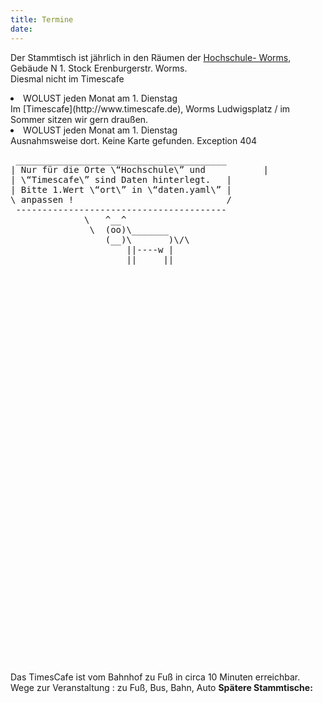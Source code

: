 ```yaml
---
title: Termine
date: 
---
```


Der Stammtisch ist jährlich in den Räumen der [Hochschule- Worms](https://www.hs-worms.de/lpd-2022-2/),<br />Gebäude N 1. Stock Erenburgerstr. Worms.<br />
Diesmal nicht im Timescafe
 <li>WOLUST jeden Monat am 1. Dienstag</li>
  Im [Timescafe](http://www.timescafe.de), Worms Ludwigsplatz / im Sommer sitzen wir gern draußen.
  <li>WOLUST jeden Monat am 1. Dienstag</li>
  Ausnahmsweise dort.
 Keine Karte gefunden. Exception 404
 <pre>
 ________________________________________
| Nur für die Orte \“Hochschule\” und           |
| \“Timescafe\” sind Daten hinterlegt.   |
| Bitte 1.Wert \“ort\” in \“daten.yaml\” |
\ anpassen !                             /
 ----------------------------------------
              \   ^__^
               \  (oo)\_______
                  (__)\       )\/\
                      ||----w |
                      ||     ||
</pre>
</div>
<div id="mapid" style="height: 637px;"></div>
<script>
	var mymap = L.map('mapid').setView([49.63290, 8.36309], 13);
	L.tileLayer('https://api.mapbox.com/styles/v1/{id}/tiles/{z}/{x}/{y}?access_token=pk.eyJ1IjoiZGV3b21zZXIiLCJhIjoiY2p1NXByNTI1MHF3NjRkbzJ4bzdyemRrayJ9.gs3MZEcigyG_wdlH_q1Q1w', {
		maxZoom: 18,
		attribution: 'Map data &copy; <a href="https://www.openstreetmap.org/">OpenStreetMap</a> contributors, ' +
			'<a href="https://creativecommons.org/licenses/by-sa/2.0/">CC-BY-SA</a>, ' +
			'Imagery © <a href="https://www.mapbox.com/">Mapbox</a>',
		id: 'mapbox/streets-v11',
		tileSize: 512,
		zoomOffset: -1
	}).addTo(mymap);
		color: 'grey',
		fillColor: '#f03',
		fillOpacity: 0.2
	}).addTo(mymap).bindPopup("Maximal noch 500 Meter");
	var popup = L.popup();
	function onMapClick(e) {
		popup
			.setLatLng(e.latlng)
			.setContent("You clicked the map at " + e.latlng.toString())
			.openOn(mymap);
	}
	mymap.on('click', onMapClick);
</script>
Das TimesCafe ist vom Bahnhof zu Fuß in circa 10 Minuten erreichbar.
Wege zur Veranstaltung : zu Fuß, Bus, Bahn, Auto
<strong>Spätere Stammtische:</strong>
